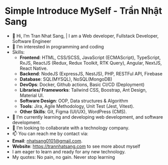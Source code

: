 # Simple Introduce MySelf - Trần Nhật Sang

- 👋 Hi, I’m Tran Nhat Sang, | I am a Web developer, Fullstack Developer, Software Engineer
- 👀 I’m interested in programming and coding
- Skills:
  + **Frontend**: HTML, CSS/SCSS, JavaScript (ECMAScript), TypeScript, RxJS, ReactJS (Redux, Redux Toolkit, RTK Query), Angular, NextJS, React Native.
  + **Backend**: NodeJS (ExpressJS, NestJS), PHP, RESTFul API, Firebase
  + **Database**: SQL(MYSQL), NoSQL(MongoDB)
  + **DevOps**: Docker, Github actions, Basic CI/CD (Deployment)
  + **Libraries/ Frameworks**: Tailwind CSS, Boostrap, Ant Design, Material UI.
  + **Software Design**: OOP, Data structures & Algorithm
  + **Tools**: Jira, Agile Methodology, Unit Test (Jest, Vitest).
  + **Other Skills**: Git, Figma (UI/UX), WordPress (CMS).
- 🌱 I’m currently learning and developing web development, and software development.
- 💞️ I’m looking to collaborate with a technology company.
- 📫 You can reach me by contact via:
- **Email**: nhatsang0101@gmail.com.
- **Website**: https://trannhatsang.com to see more about myself
- I am eager to learn and ready for any new technology.
- My quotes: No pain, no gain. Never stop learning
<!---
sangtrandev00/sangtrandev00 is a ✨ particular ✨ repository because its `README.md` (this file) appears on your GitHub profile.
You can click the Preview link to take a look at your changes.
--->
